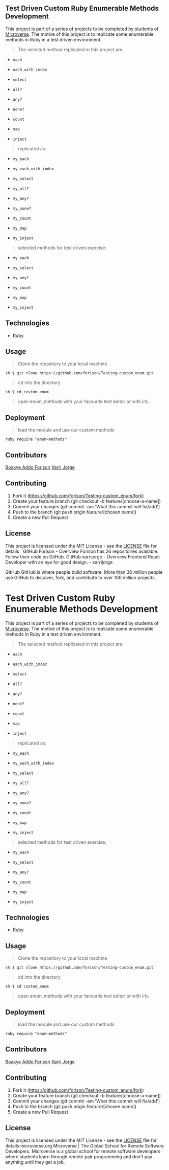 ## Test Driven Custom Ruby Enumerable Methods Development

This project is part of a series of projects to be completed by students of [Microverse](https://www.microverse.org/ "The Global School for Remote Software Developers!").
The motive of this project is to replicate some enumerable methods in Ruby in a test driven environment.

>The selected method replicated in this project are:
- `each`

- `each_with_index`

- `select`

- `all?`

- `any?`

- `none?`

- `count`

- `map`

- `inject`

>replicated as:


- `my_each`

- `my_each_with_index`

- `my_select`

- `my_all?`

- `my_any?`

- `my_none?`

- `my_count`

- `my_map`

- `my_inject`

> selected methods for test driven exercise:


- `my_each`

- `my_select`

- `my_any?`

- `my_count`

- `my_map`

- `my_inject`

## Technologies

- Ruby

## Usage

> Clone the repository to your local machine

`sh
$ git clone https://github.com/forison/Testing-custom_enum.git`

> cd into the directory

`sh
$ cd custom_enum`

> open enum_methods with your favourite text editor or with irb.

## Deployment

>load the module and use our custom methods

`ruby
require "enum-methods"`

## Contributors

[Boakye Addo Forison](https://github.com/Forison)
[Xarri Jorge](https://github.com/xarrijorge)

## Contributing

1. Fork it (https://github.com/forison/Testing-custom_enum/fork)
2. Create your feature branch (git checkout -b feature/[choose-a-name])
3. Commit your changes (git commit -am 'What this commit will fix/add')
4. Push to the branch (git push origin feature/[chosen name])
5. Create a new Pull Request

## License

This project is licensed under the MIT License - see the [LICENSE](./LICENSE.md) file for details
`
GitHub
Forison - Overview
Forison has 26 repositories available. Follow their code on GitHub.
GitHub
xarrijorge - Overview
Frontend React Developer with an eye for good design. - xarrijorge

GitHub
GitHub is where people build software. More than 36 million people use GitHub to discover, fork, and contribute to over 100 million projects.
# Test Driven Custom Ruby Enumerable Methods Development

This project is part of a series of projects to be completed by students of [Microverse](https://www.microverse.org/ "The Global School for Remote Software Developers!").
The motive of this project is to replicate some enumerable methods in Ruby in a test driven environment.

>The selected method replicated in this project are:

- `each`

- `each_with_index`

- `select`

- `all?`

- `any?`

- `none?`

- `count`

- `map`

- `inject`

>replicated as:


- `my_each`

- `my_each_with_index`

- `my_select`

- `my_all?`

- `my_any?`

- `my_none?`

- `my_count`

- `my_map`

- `my_inject`

> selected methods for test driven exercise:


- `my_each`

- `my_select`

- `my_any?`

- `my_count`

- `my_map`

- `my_inject`

## Technologies

- Ruby

## Usage

> Clone the repository to your local machine

`sh
$ git clone https://github.com/forison/Testing-custom_enum.git`

> cd into the directory

`sh
$ cd custom_enum`

> open enum_methods with your favourite text editor or with irb.

## Deployment

>load the module and use our custom methods

`ruby
require "enum-methods"`

## Contributors

[Boakye Addo Forison](https://github.com/Forison)
[Xarri Jorge](https://github.com/xarrijorge)

## Contributing

1. Fork it (https://github.com/forison/Testing-custom_enum/fork)
2. Create your feature branch (git checkout -b feature/[choose-a-name])
3. Commit your changes (git commit -am 'What this commit will fix/add')
4. Push to the branch (git push origin feature/[chosen name])
5. Create a new Pull Request

## License

This project is licensed under the MIT License - see the [LICENSE](./LICENSE.md) file for details
microverse.org
Microverse | The Global School for Remote Software Developers.
Microverse is a global school for remote software developers where students learn through remote pair programming and don't pay anything until they get a job.